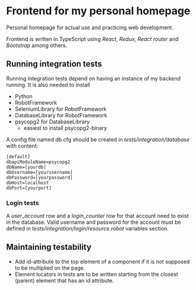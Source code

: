 # Frontend for my personal homepage
Personal homepage for actual use and practicing web development.

Frontend is written in TypeScript using *React*, *Redux*, *React router*
and *Bootstrap* among others.

## Running integration tests
Running integration tests depend on having an instance of my backend
running. It is also needed to install

- Python
- RobotFramework
- SeleniumLibrary for RobotFramework
- DatabaseLibrary for RobotFramework
- psycopg2 for DatabaseLibrary
  - easiest to install psycopg2-binary

A config file named db.cfg should be created in *tests/integration/database*
with content:

```
[default]
dbapiModuleName=psycopg2
dbName=[yourdb]
dbUsername=[yourusername]
dbPassword=[yourpassword]
dbHost=localhost
dbPort=[yourport]
```

### Login tests
A *user_account* row and a *login_counter* row for that account need to
exist in the database. Valid username and password for the account must be
defined in *tests/integration/login/resource.robot* variables section.

## Maintaining testability
- Add id-attribute to the top element of a component if it is not supposed
to be multiplied on the page.
- Element locators in tests are to be written starting from the closest
(parent) element that has an id attribute.